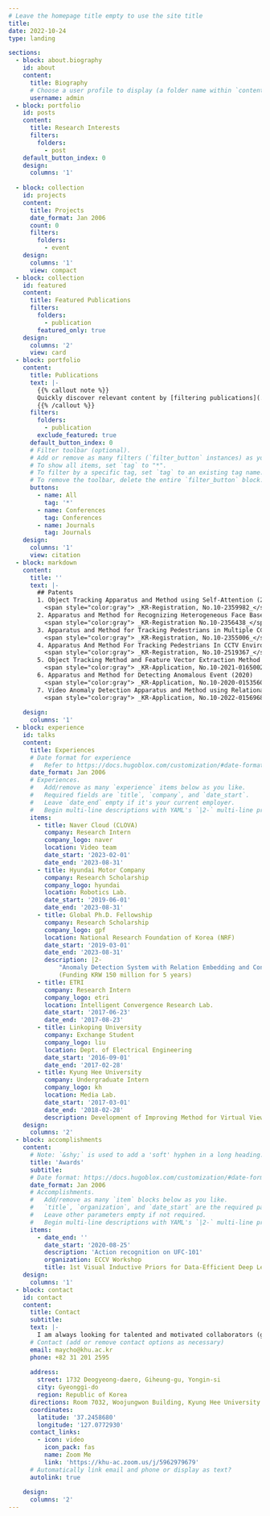 ```yaml
---
# Leave the homepage title empty to use the site title
title:
date: 2022-10-24
type: landing

sections:
  - block: about.biography
    id: about
    content:
      title: Biography
      # Choose a user profile to display (a folder name within `content/authors/`)
      username: admin
  - block: portfolio
    id: posts
    content:
      title: Research Interests
      filters:
        folders:
          - post
    default_button_index: 0
    design:
      columns: '1'
      
  - block: collection
    id: projects
    content:
      title: Projects
      date_format: Jan 2006
      count: 0
      filters:
        folders:
          - event
    design:
      columns: '1'
      view: compact
  - block: collection
    id: featured
    content:
      title: Featured Publications
      filters:
        folders:
          - publication
        featured_only: true
    design:
      columns: '2'
      view: card
  - block: portfolio
    content:
      title: Publications
      text: |-
        {{% callout note %}}
        Quickly discover relevant content by [filtering publications](./publication/).
        {{% /callout %}}
      filters:
        folders:
          - publication
        exclude_featured: true
      default_button_index: 0
      # Filter toolbar (optional).
      # Add or remove as many filters (`filter_button` instances) as you like.
      # To show all items, set `tag` to "*".
      # To filter by a specific tag, set `tag` to an existing tag name.
      # To remove the toolbar, delete the entire `filter_button` block.
      buttons:
        - name: All
          tag: '*'
        - name: Conferences
          tag: Conferences
        - name: Journals
          tag: Journals
    design:
      columns: '1'
      view: citation
  - block: markdown
    content:
      title: ''
      text: |-
        ## Patents
        1. Object Tracking Apparatus and Method using Self‐Attention (2021)   
          <span style="color:gray"> _KR-Registration, No.10-2359982_</span>
        2. Apparatus and Method for Recognizing Heterogeneous Face Based on Relationship Between Component (2022)   
          <span style="color:gray"> _KR-Registration No.10-2356438_</span>
        3. Apparatus and Method for Tracking Pedestrians in Multiple CCTV Environment (2022)   
          <span style="color:gray"> _KR-Registration, No.10-2355006_</span>
        4. Apparatus And Method For Tracking Pedestrians In CCTV Environment (2023)   
          <span style="color:gray"> _KR-Registration, No.10-2519367_</span>
        5. Object Tracking Method and Feature Vector Extraction Method for Tracking Object (2021)   
          <span style="color:gray"> _KR-Application, No.10-2021-0165002_</span>
        6. Apparatus and Method for Detecting Anomalous Event (2020)   
          <span style="color:gray"> _KR-Application, No.10-2020-0153560_</span>
        7. Video Anomaly Detection Apparatus and Method using Relational Embedding (2022)   
          <span style="color:gray"> _KR-Application, No.10-2022-0156968_</span>
    
    design:
      columns: '1'
  - block: experience
    id: talks
    content:
      title: Experiences
      # Date format for experience
      #   Refer to https://docs.hugoblox.com/customization/#date-format
      date_format: Jan 2006
      # Experiences.
      #   Add/remove as many `experience` items below as you like.
      #   Required fields are `title`, `company`, and `date_start`.
      #   Leave `date_end` empty if it's your current employer.
      #   Begin multi-line descriptions with YAML's `|2-` multi-line prefix.
      items:
        - title: Naver Cloud (CLOVA)
          company: Research Intern
          company_logo: naver
          location: Video team
          date_start: '2023-02-01'
          date_end: '2023-08-31'
        - title: Hyundai Motor Company
          company: Research Scholarship
          company_logo: hyundai
          location: Robotics Lab.
          date_start: '2019-06-01'
          date_end: '2023-08-31'
        - title: Global Ph.D. Fellowship
          company: Research Scholarship
          company_logo: gpf
          location: National Research Foundation of Korea (NRF)
          date_start: '2019-03-01'
          date_end: '2023-08-31'
          description: |2-
              "Anomaly Detection System with Relation Embedding and Contextual Understanding in Surveillance Videos"
              (Funding KRW 150 million for 5 years)
        - title: ETRI
          company: Research Intern
          company_logo: etri
          location: Intelligent Convergence Research Lab.
          date_start: '2017-06-23'
          date_end: '2017-08-23'
        - title: Linkoping University
          company: Exchange Student
          company_logo: liu
          location: Dept. of Electrical Engineering
          date_start: '2016-09-01'
          date_end: '2017-02-28'
        - title: Kyung Hee University
          company: Undergraduate Intern
          company_logo: kh
          location: Media Lab.
          date_start: '2017-03-01'
          date_end: '2018-02-28'
          description: Development of Improving Method for Virtual View Synthesis Technology
    design:
      columns: '2'
  - block: accomplishments
    content:
      # Note: `&shy;` is used to add a 'soft' hyphen in a long heading.
      title: 'Awards'
      subtitle:
      # Date format: https://docs.hugoblox.com/customization/#date-format
      date_format: Jan 2006
      # Accomplishments.
      #   Add/remove as many `item` blocks below as you like.
      #   `title`, `organization`, and `date_start` are the required parameters.
      #   Leave other parameters empty if not required.
      #   Begin multi-line descriptions with YAML's `|2-` multi-line prefix.
      items:
        - date_end: ''
          date_start: '2020-08-25'
          description: 'Action recognition on UFC-101'
          organization: ECCV Workshop
          title: 1st Visual Inductive Priors for Data‐Efficient Deep Learning Challenge
    design:
      columns: '1'
  - block: contact
    id: contact
    content:
      title: Contact
      subtitle:
      text: |-
        I am always looking for talented and motivated collaborators (graduate students, postdocs, and undergraduate interns). If you're interested in joining our lab or collaborating, please email me.
      # Contact (add or remove contact options as necessary)
      email: maycho@khu.ac.kr
      phone: +82 31 201 2595
      
      address:
        street: 1732 Deogyeong-daero, Giheung-gu, Yongin-si
        city: Gyeonggi-do
        region: Republic of Korea
      directions: Room 7032, Woojungwon Building, Kyung Hee University
      coordinates:
        latitude: '37.2458680'
        longitude: '127.0772930' 
      contact_links:
        - icon: video
          icon_pack: fas
          name: Zoom Me
          link: 'https://khu-ac.zoom.us/j/5962979679'
      # Automatically link email and phone or display as text?
      autolink: true
     
    design:
      columns: '2'
---
```

